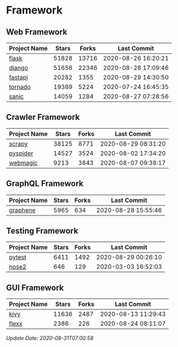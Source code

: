 # Framework

## Web Framework

| Project Name | Stars | Forks | Last Commit |
| ------------ | ----- | ----- | ----------- |
| [flask](https://github.com/pallets/flask) | 51828 | 13716 | 2020-08-26 16:20:21 |
| [django](https://github.com/django/django) | 51658 | 22346 | 2020-08-28 17:09:46 |
| [fastapi](https://github.com/tiangolo/fastapi) | 20282 | 1355 | 2020-08-29 14:30:50 |
| [tornado](https://github.com/tornadoweb/tornado) | 19389 | 5224 | 2020-07-24 16:45:35 |
| [sanic](https://github.com/huge-success/sanic) | 14059 | 1284 | 2020-08-27 07:28:56 |

## Crawler Framework

| Project Name | Stars | Forks | Last Commit |
| ------------ | ----- | ----- | ----------- |
| [scrapy](https://github.com/scrapy/scrapy) | 38125 | 8771 | 2020-08-29 08:31:20 |
| [pyspider](https://github.com/binux/pyspider) | 14527 | 3524 | 2020-08-02 17:34:20 |
| [webmagic](https://github.com/code4craft/webmagic) | 9213 | 3843 | 2020-08-07 09:38:17 |

## GraphQL Framework

| Project Name | Stars | Forks | Last Commit |
| ------------ | ----- | ----- | ----------- |
| [graphene](https://github.com/graphql-python/graphene) | 5965 | 634 | 2020-08-28 15:55:46 |

## Testing Framework

| Project Name | Stars | Forks | Last Commit |
| ------------ | ----- | ----- | ----------- |
| [pytest](https://github.com/pytest-dev/pytest) | 6411 | 1492 | 2020-08-29 00:26:10 |
| [nose2](https://github.com/nose-devs/nose2) | 646 | 129 | 2020-03-03 16:52:03 |

## GUI Framework

| Project Name | Stars | Forks | Last Commit |
| ------------ | ----- | ----- | ----------- |
| [kivy](https://github.com/kivy/kivy) | 11636 | 2487 | 2020-08-13 11:29:43 |
| [flexx](https://github.com/flexxui/flexx) | 2386 | 226 | 2020-08-24 08:11:07 |

*Update Date: 2020-08-31T07:00:58*